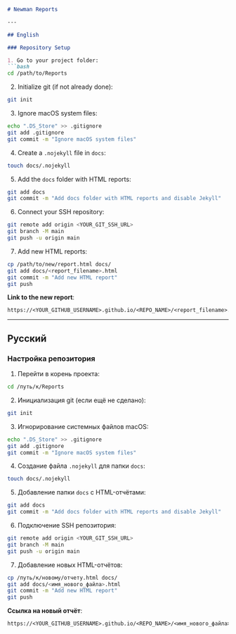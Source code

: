 ````markdown
# Newman Reports

---

## English

### Repository Setup

1. Go to your project folder:
```bash
cd /path/to/Reports
````

2. Initialize git (if not already done):

```bash
git init
```

3. Ignore macOS system files:

```bash
echo ".DS_Store" >> .gitignore
git add .gitignore
git commit -m "Ignore macOS system files"
```

4. Create a `.nojekyll` file in `docs`:

```bash
touch docs/.nojekyll
```

5. Add the `docs` folder with HTML reports:

```bash
git add docs
git commit -m "Add docs folder with HTML reports and disable Jekyll"
```

6. Connect your SSH repository:

```bash
git remote add origin <YOUR_GIT_SSH_URL>
git branch -M main
git push -u origin main
```

7. Add new HTML reports:

```bash
cp /path/to/new/report.html docs/
git add docs/<report_filename>.html
git commit -m "Add new HTML report"
git push
```

**Link to the new report**:

```
https://<YOUR_GITHUB_USERNAME>.github.io/<REPO_NAME>/<report_filename>.html
```

---

## Русский

### Настройка репозитория

1. Перейти в корень проекта:

```bash
cd /путь/к/Reports
```

2. Инициализация git (если ещё не сделано):

```bash
git init
```

3. Игнорирование системных файлов macOS:

```bash
echo ".DS_Store" >> .gitignore
git add .gitignore
git commit -m "Ignore macOS system files"
```

4. Создание файла `.nojekyll` для папки `docs`:

```bash
touch docs/.nojekyll
```

5. Добавление папки `docs` с HTML-отчётами:

```bash
git add docs
git commit -m "Add docs folder with HTML reports and disable Jekyll"
```

6. Подключение SSH репозитория:

```bash
git remote add origin <YOUR_GIT_SSH_URL>
git branch -M main
git push -u origin main
```

7. Добавление новых HTML-отчётов:

```bash
cp /путь/к/новому/отчету.html docs/
git add docs/<имя_нового_файла>.html
git commit -m "Add new HTML report"
git push
```

**Ссылка на новый отчёт**:

```
https://<YOUR_GITHUB_USERNAME>.github.io/<REPO_NAME>/<имя_нового_файла>.html
```